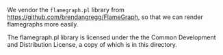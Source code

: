 We vendor the `flamegraph.pl` library from https://github.com/brendangregg/FlameGraph, so that we
can render flamegraphs more easily.

The flamegraph.pl library is licensed under the the Common Development and Distribution License, a
copy of which is in this directory.
